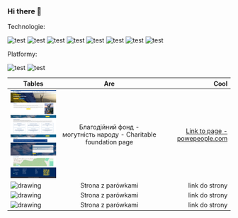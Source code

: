 ### Hi there 👋
Technologie:

![test](https://img.shields.io/badge/javascript-2465ff?logo=javascript)
![test](https://img.shields.io/badge/Angular-2465ff?logo=angular)
![test](https://img.shields.io/badge/TypeScript-2465ff?logo=typescript)
![test](https://img.shields.io/badge/PHP-2465ff?logo=php)
![test](https://img.shields.io/badge/MySql-2465ff?logo=mysql)
![test](https://img.shields.io/badge/Ionic-2465ff?logo=ionic)
![test](https://img.shields.io/badge/TypeORM-2465ff)
![test](https://img.shields.io/badge/NestJS-2465ff?logo=nestjs)

Platformy:

![test](https://img.shields.io/badge/Android-silver?logo=android)
![test](https://img.shields.io/badge/Przeglądarka-silver?logo=firefoxbrowser)

| Tables        | Are           | Cool  |
| ------------- |:-------------:| -----:|
| <img src="https://github.com/AlfaGruisPL/AlfagruisPL/blob/main/foundation.png" alt="drawing" width="200"/>   | Благодійний фонд - могутність народу - Charitable foundation page | [Link to page - powepeople.com](https://powepeople.com/) |
| <img src="https://upload.wikimedia.org/wikipedia/commons/thumb/1/13/Wiener_Wuerstchen_fcm.jpg/1200px-Wiener_Wuerstchen_fcm.jpg" alt="drawing" width="200"/>   | Strona z parówkami | link do strony |
| <img src="https://upload.wikimedia.org/wikipedia/commons/thumb/1/13/Wiener_Wuerstchen_fcm.jpg/1200px-Wiener_Wuerstchen_fcm.jpg" alt="drawing" width="200"/>   | Strona z parówkami | link do strony |
| <img src="https://upload.wikimedia.org/wikipedia/commons/thumb/1/13/Wiener_Wuerstchen_fcm.jpg/1200px-Wiener_Wuerstchen_fcm.jpg" alt="drawing" width="200"/>   | Strona z parówkami | link do strony |
 


<!--
**AlfaGruisPL/AlfagruisPL** is a ✨ _special_ ✨ repository because its `README.md` (this file) appears on your GitHub profile.

Here are some ideas to get you started:

- 🔭 I’m currently working on ...
- 🌱 I’m currently learning ...
- 👯 I’m looking to collaborate on ...
- 🤔 I’m looking for help with ...
- 💬 Ask me about ...
- 📫 How to reach me: ...
- 😄 Pronouns: ...
- ⚡ Fun fact: ...
-->
